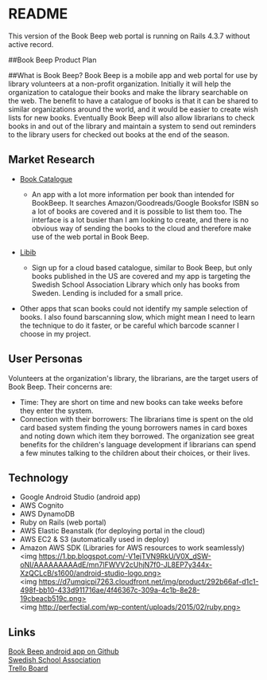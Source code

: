 # README

This version of the Book Beep web portal is running on Rails 4.3.7 without active record.

##Book Beep Product Plan

##What is Book Beep?
Book Beep is a mobile app and web portal for use by library volunteers at a non-profit organization. Initially it will help the organization to catalogue their books and make the library searchable on the web. The benefit to have a catalogue of books is that it can be shared to similar organizations around the world, and it would be easier to create wish lists for new books. Eventually Book Beep will also allow librarians to check books in and out of the library and maintain a system to send out reminders to the library users for checked out books at the end of the season.



## Market Research
- [Book Catalogue](https://lh4.ggpht.com/HOxLyKQA4eMsOrbd1cmdD7TwJ_tdRju-yi3WxUXQrO_FV6iVQiQRyvbJpEvxAFoSmWhN=w300-rw)  
    - An app with a lot more information per book than intended for BookBeep. It searches Amazon/Goodreads/Google Booksfor ISBN so a lot of books are covered and it is possible to list them too. The interface is a lot busier than I am looking to create, and there is no obvious way of sending the books to the cloud and therefore make use of the web portal in Book Beep.  

- [Libib](https://www.libib.com/)  
    - Sign up for a cloud based catalogue, similar to Book Beep, but only books published in the US are covered and my app is targeting the Swedish School Association Library which only has books from Sweden. Lending is included for a small price.  

- Other apps that scan books could not identify my sample selection of books. I also found barscanning slow, which might mean I need to learn the technique to do it faster, or be careful which barcode scanner I choose in my project.

## User Personas  
Volunteers at the organization's library, the librarians, are the target users of Book Beep. Their concerns are:
  - Time: They are short on time and new books can take weeks before they enter the system.
  - Connection with their borrowers: The librarians time is spent on the old card based system finding the young borrowers names in card boxes and noting down which item they borrowed. The organization see great benefits for the children's language development if librarians can spend a few minutes talking to the children about their choices, or their lives.    

## Technology  
- Google Android Studio (android app)   
- AWS Cognito    
- AWS DynamoDB   
- Ruby on Rails  (web portal)
- AWS Elastic Beanstalk (for deploying portal in the cloud)
- AWS EC2 & S3 (automatically used in deploy)  
- Amazon AWS SDK (Libraries for AWS resources to work seamlessly)     
<img https://1.bp.blogspot.com/-V1ejTVN9RkU/V0X_dSW-oNI/AAAAAAAAAdE/mn7lFWVV2cUhjN7f0-JL8EP7y344x-XzQCLcB/s1600/android-studio-logo.png>   
<img https://d7umqicpi7263.cloudfront.net/img/product/292b66af-d1c1-498f-bb10-433d911716ae/4f46367c-309a-4c1b-8e28-19cbeacb519c.png>  
<img http://perfectial.com/wp-content/uploads/2015/02/ruby.png>

## Links  
[Book Beep android app on Github](https://github.com/mimyal/BookBeepApp)  
[Swedish School Association](http://skolforeningen.org/)  
[Trello Board](https://trello.com/b/I8umPkGn/book-beep)    
[]()  
